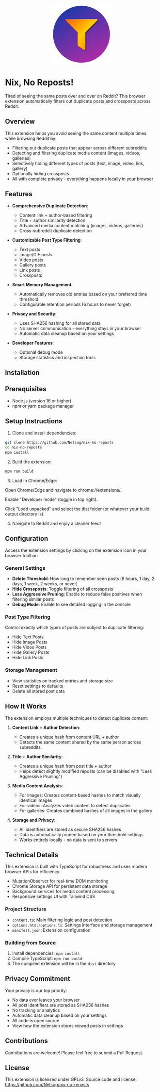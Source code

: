 <p align="center">
    <img src=images/icon-256.png alt="icon" width=200/>
</p>

# Nix, No Reposts!

Tired of seeing the same posts over and over on Reddit?
This browser extension automatically filters out duplicate posts and crossposts across Reddit.

## Overview

This extension helps you avoid seeing the same content multiple times while browsing Reddit by:

- Filtering out duplicate posts that appear across different subreddits
- Detecting and filtering duplicate media content (images, videos, galleries)
- Selectively hiding different types of posts (text, image, video, link, gallery)
- Optionally hiding crossposts
- All with complete privacy - everything happens locally in your browser

## Features

- **Comprehensive Duplicate Detection**:
  - Content link + author-based filtering
  - Title + author similarity detection
  - Advanced media content matching (images, videos, galleries)
  - Cross-subreddit duplicate detection
  
- **Customizable Post Type Filtering**:
  - Text posts
  - Image/GIF posts
  - Video posts
  - Gallery posts
  - Link posts
  - Crossposts

- **Smart Memory Management**:
  - Automatically removes old entries based on your preferred time threshold
  - Configurable retention periods (6 hours to never forget)

- **Privacy and Security**:
  - Uses SHA256 hashing for all stored data
  - No server communication - everything stays in your browser
  - Automatic data cleanup based on your settings

- **Developer Features**:
  - Optional debug mode
  - Storage statistics and inspection tools

## Installation

## Prerequisites
- Node.js (version 16 or higher)
- npm or yarn package manager


## Setup Instructions

1. Clone and install dependencies:

```bash
git clone https://github.com/Netsug/nix-no-reposts
cd nix-no-reposts
npm install
```

2. Build the extension:
```bash
npm run build
```

3. Load in Chrome/Edge:

Open Chrome/Edge and navigate to chrome://extensions/.

Enable "Developer mode" (toggle in top right).

Click "Load unpacked" and select the dist folder (or whatever your build output directory is).

4. Navigate to Reddit and enjoy a cleaner feed!

## Configuration

Access the extension settings by clicking on the extension icon in your browser toolbar:

### General Settings
- **Delete Threshold**: How long to remember seen posts (6 hours, 1 day, 2 days, 1 week, 2 weeks, or never)
- **Hide Crossposts**: Toggle filtering of all crossposts
- **Less Aggressive Pruning**: Enable to reduce false positives when filtering similar posts
- **Debug Mode**: Enable to see detailed logging in the console

### Post Type Filtering
Control exactly which types of posts are subject to duplicate filtering:
- Hide Text Posts
- Hide Image Posts
- Hide Video Posts
- Hide Gallery Posts
- Hide Link Posts

### Storage Management
- View statistics on tracked entries and storage size
- Reset settings to defaults
- Delete all stored post data

## How It Works

The extension employs multiple techniques to detect duplicate content:

1. **Content Link + Author Detection**: 
   - Creates a unique hash from content URL + author
   - Detects the same content shared by the same person across subreddits

2. **Title + Author Similarity**: 
   - Creates a unique hash from post title + author
   - Helps detect slightly modified reposts (can be disabled with "Less Aggressive Pruning")

3. **Media Content Analysis**:
   - For images: Creates content-based hashes to match visually identical images
   - For videos: Analyzes video content to detect duplicates
   - For galleries: Creates combined hashes of all images in the gallery

4. **Storage and Privacy**:
   - All identifiers are stored as secure SHA256 hashes
   - Data is automatically pruned based on your threshold settings
   - Works entirely locally - no data is sent to servers

## Technical Details

This extension is built with TypeScript for robustness and uses modern browser APIs for efficiency:

- MutationObserver for real-time DOM monitoring
- Chrome Storage API for persistent data storage
- Background services for media content processing
- Responsive settings UI with Tailwind CSS

### Project Structure

- `content.ts`: Main filtering logic and post detection
- `options.html/options.ts`: Settings interface and storage management
- `manifest.json`: Extension configuration

### Building from Source

1. Install dependencies: `npm install`
2. Compile TypeScript: `npm run build`
3. The compiled extension will be in the `dist` directory

## Privacy Commitment

Your privacy is our top priority:

- No data ever leaves your browser
- All post identifiers are stored as SHA256 hashes
- No tracking or analytics
- Automatic data cleanup based on your settings
- All code is open source
- View how the extension stores viewed posts in settings

## Contributions

Contributions are welcome! Please feel free to submit a Pull Request.

## License

This extension is licensed under GPLv3. Source code and license: https://github.com/Netsug/nix-no-reposts